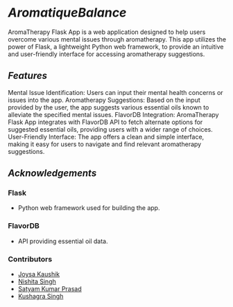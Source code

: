 # *AromatiqueBalance*

AromaTherapy Flask App is a web application designed to help users overcome various mental issues through aromatherapy. This app utilizes the power of Flask, a lightweight Python web framework, to provide an intuitive and user-friendly interface for accessing aromatherapy suggestions.

## *Features*

Mental Issue Identification: Users can input their mental health concerns or issues into the app.
Aromatherapy Suggestions: Based on the input provided by the user, the app suggests various essential oils known to alleviate the specified mental issues.
FlavorDB Integration: AromaTherapy Flask App integrates with FlavorDB API to fetch alternate options for suggested essential oils, providing users with a wider range of choices.
User-Friendly Interface: The app offers a clean and simple interface, making it easy for users to navigate and find relevant aromatherapy suggestions.

## *Acknowledgements*
### Flask
- Python web framework used for building the app.

### FlavorDB
- API providing essential oil data.

### Contributors
- [Joysa Kaushik](https://github.com/aapJoysakoi)
- [Nishita Singh](https://github.com/Nishita10)
- [Satyam Kumar Prasad](https://github.com/Saty70)
- [Kushagra Singh](https://github.com/kushagra-singhh)
